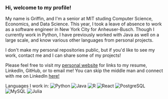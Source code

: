 ### Hi, welcome to my profile!

My name is Griffin, and I'm a senior at MIT studing Computer Science, Economics, and Data Science. This year, I took a leave of absence to work as a software engineer in New York City for Anheuser-Busch. Though I currently work in Python, I have previously worked with Java as well on a large scale, and know various other languages from personal projects.

I don't make my personal repositories public, but if you'd like to see my work, contact me and I can share some of my projects!

Please feel free to visit my [personal website](https://gansel51.github.io/ "Griffin's Website") for links to my resume, LinkedIn, GitHub, or to email me! You can skip the middle man and connect with me on LinkedIn [here!](https://www.linkedin.com/in/griffinansel/ "Griffin's LinkedIn")
<!-- 
Want to follow me? 
![Follow me](https://img.shields.io/github/followers/gansel51?style=social)

 -->

Languages I work in:
![Python](https://img.shields.io/badge/-Python-fff?&logo=python&color=2f5b44&logoColor=white)
![Java](https://img.shields.io/badge/-java-fff?&logo=java&color=2f5b44&logoColor=white)
![R](https://img.shields.io/badge/-R-fff?&logo=R&color=2f5b44&logoColor=white)
![React](https://img.shields.io/badge/-ReactJS-fff?&logo=React&color=2f5b44&logoColor=white)
![PostgreSQL](https://img.shields.io/badge/-PostgreSQL-fff?&logo=PostgreSQL&color=2f5b44&logoColor=white)
![MySQL](https://img.shields.io/badge/-MySQL-fff?&logo=mysql&color=2f5b44&logoColor=white)
![Julia](https://img.shields.io/badge/-Julia-fff?&logo=Julia&color=2f5b44&logoColor=white)

